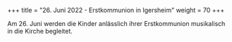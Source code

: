 +++
title = "26. Juni 2022 - Erstkommunion in Igersheim"
weight = 70
+++

Am 26. Juni werden die Kinder anlässlich ihrer Erstkommunion musikalisch in die Kirche begleitet.
